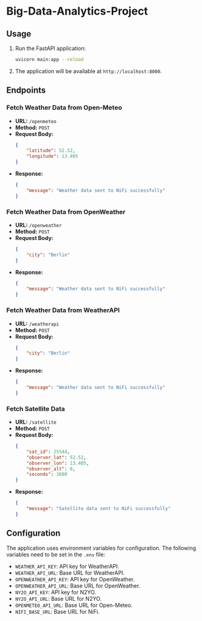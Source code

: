 # Big-Data-Analytics-Project

## Usage

1. Run the FastAPI application:
    ```sh
    uvicorn main:app --reload
    ```

2. The application will be available at `http://localhost:8000`.

## Endpoints

### Fetch Weather Data from Open-Meteo

- **URL:** `/openmeteo`
- **Method:** `POST`
- **Request Body:**
    ```json
    {
        "latitude": 52.52,
        "longitude": 13.405
    }
    ```
- **Response:**
    ```json
    {
        "message": "Weather data sent to NiFi successfully"
    }
    ```

### Fetch Weather Data from OpenWeather

- **URL:** `/openweather`
- **Method:** `POST`
- **Request Body:**
    ```json
    {
        "city": "Berlin"
    }
    ```
- **Response:**
    ```json
    {
        "message": "Weather data sent to NiFi successfully"
    }
    ```

### Fetch Weather Data from WeatherAPI

- **URL:** `/weatherapi`
- **Method:** `POST`
- **Request Body:**
    ```json
    {
        "city": "Berlin"
    }
    ```
- **Response:**
    ```json
    {
        "message": "Weather data sent to NiFi successfully"
    }
    ```

### Fetch Satellite Data

- **URL:** `/satellite`
- **Method:** `POST`
- **Request Body:**
    ```json
    {
        "sat_id": 25544,
        "observer_lat": 52.52,
        "observer_lon": 13.405,
        "observer_alt": 0,
        "seconds": 3600
    }
    ```
- **Response:**
    ```json
    {
        "message": "Satellite data sent to NiFi successfully"
    }
    ```

## Configuration

The application uses environment variables for configuration. The following variables need to be set in the `.env` file:

- `WEATHER_API_KEY`: API key for WeatherAPI.
- `WEATHER_API_URL`: Base URL for WeatherAPI.
- `OPENWEATHER_API_KEY`: API key for OpenWeather.
- `OPENWEATHER_API_URL`: Base URL for OpenWeather.
- `NY2O_API_KEY`: API key for N2YO.
- `NY2O_API_URL`: Base URL for N2YO.
- `OPENMETEO_API_URL`: Base URL for Open-Meteo.
- `NIFI_BASE_URL`: Base URL for NiFi.